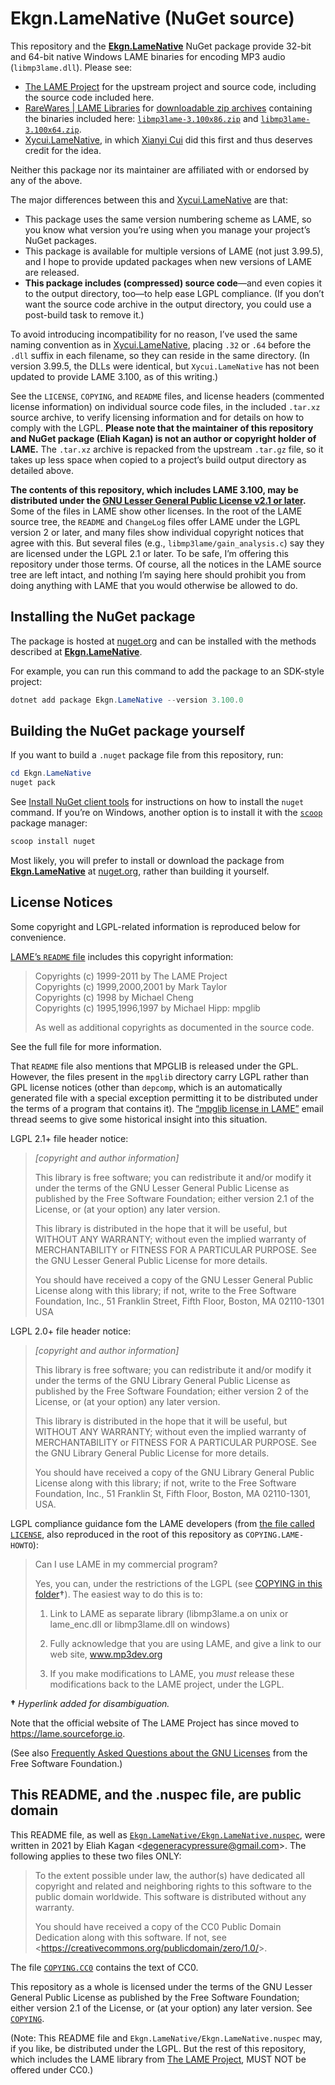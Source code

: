 # Ekgn.LameNative (NuGet source)

This repository and the
[**Ekgn.LameNative**](https://www.nuget.org/packages/Ekgn.LameNative/) NuGet
package provide 32-bit and 64-bit native Windows LAME binaries for encoding MP3
audio (`libmp3lame.dll`). Please see:

- [The LAME Project](https://lame.sourceforge.io) for the upstream project and
  source code, including the source code included here.
- [RareWares | LAME
  Libraries](https://www.rarewares.org/mp3-lame-libraries.php) for
  [downloadable zip archives](https://www.rarewares.org/files/mp3/) containing
  the binaries included here:
  [`libmp3lame-3.100x86.zip`](https://www.rarewares.org/files/mp3/libmp3lame-3.100x86.zip)
  and
  [`libmp3lame-3.100x64.zip`](https://www.rarewares.org/files/mp3/libmp3lame-3.100x64.zip).
- [Xycui.LameNative](https://www.nuget.org/packages/Xycui.LameNative), in which
  [Xianyi Cui](https://github.com/xycui) did this first and thus deserves
  credit for the idea.

Neither this package nor its maintainer are affiliated with or endorsed by any
of the above.

The major differences between this and
[Xycui.LameNative](https://www.nuget.org/packages/Xycui.LameNative) are that:

- This package uses the same version numbering scheme as LAME, so you know what
  version you&rsquo;re using when you manage your project&rsquo;s NuGet
  packages.
- This package is available for multiple versions of LAME (not just 3.99.5),
  and I hope to provide updated packages when new versions of LAME are
  released.
- **This package includes (compressed) source code**&mdash;and even copies it
  to the output directory, too&mdash;to help ease LGPL compliance. (If you
  don&rsquo;t want the source code archive in the output directory, you could
  use a post-build task to remove it.)

To avoid introducing incompatibility for no reason, I&rsquo;ve used the same
naming convention as in
[Xycui.LameNative](https://www.nuget.org/packages/Xycui.LameNative), placing
`.32` or `.64` before the `.dll` suffix in each filename, so they can reside in
the same directory. (In version 3.99.5, the DLLs were identical, but
`Xycui.LameNative` has not been updated to provide LAME 3.100, as of this
writing.)

See the `LICENSE`, `COPYING`, and `README` files, and license headers
(commented license information) on individual source code files, in the
included `.tar.xz` source archive, to verify licensing information and for
details on how to comply with the LGPL. **Please note that the maintainer of
this repository and NuGet package (Eliah Kagan) is not an author or copyright
holder of LAME.** The `.tar.xz` archive is repacked from the upstream `.tar.gz`
file, so it takes up less space when copied to a project&rsquo;s build output
directory as detailed above.

**The contents of this repository, which includes LAME 3.100, may be
distributed under the [GNU Lesser General Public License v2.1 or
later](https://spdx.org/licenses/LGPL-2.1-or-later.html).** Some of the files
in LAME show other licenses. In the root of the LAME source tree, the `README`
and `ChangeLog` files offer LAME under the LGPL version 2 or later, and many
files show individual copyright notices that agree with this. But several files
(e.g., `libmp3lame/gain_analysis.c`) say they are licensed under the LGPL 2.1
or later. To be safe, I&rsquo;m offering this repository under those terms. Of
course, all the notices in the LAME source tree are left intact, and nothing
I&rsquo;m saying here should prohibit you from doing anything with LAME that
you would otherwise be allowed to do.

## Installing the NuGet package

The package is hosted at [nuget.org](https://www.nuget.org/) and can be
installed with the methods described at
[**Ekgn.LameNative**](https://www.nuget.org/packages/Ekgn.LameNative/).

For example, you can run this command to add the package to an SDK-style
project:

```powershell
dotnet add package Ekgn.LameNative --version 3.100.0
```

## Building the NuGet package yourself

If you want to build a `.nuget` package file from this repository, run:

```powershell
cd Ekgn.LameNative
nuget pack
```

See [Install NuGet client
tools](https://docs.microsoft.com/en-us/nuget/install-nuget-client-tools#nugetexe-cli)
for instructions on how to install the `nuget` command. If you&rsquo;re on
Windows, another option is to install it with the [`scoop`](https://scoop.sh/)
package manager:

```powershell
scoop install nuget
```

Most likely, you will prefer to install or download the package from
[**Ekgn.LameNative**](https://www.nuget.org/packages/Ekgn.LameNative/) at
[nuget.org](https://www.nuget.org/), rather than building it yourself.

## License Notices

Some copyright and LGPL-related information is reproduced below for
convenience.

[LAME&rsquo;s `README` file](lame-3.100/README) includes this copyright
information:

> Copyrights (c) 1999-2011 by The LAME Project\
> Copyrights (c) 1999,2000,2001 by Mark Taylor\
> Copyrights (c) 1998 by Michael Cheng\
> Copyrights (c) 1995,1996,1997 by Michael Hipp: mpglib
>
> As well as additional copyrights as documented in the source code.

See the full file for more information.

That `README` file also mentions that MPGLIB is released under the GPL.
However, the files present in the `mpglib` directory carry LGPL rather than GPL
license notices (other than `depcomp`, which is an automatically generated file
with a special exception permitting it to be distributed under the terms of a
program that contains it). The [&ldquo;mpglib license in
LAME&rdquo;](https://sourceforge.net/p/lame/mailman/lame-dev/thread/20080724085050.30463yz0cyn01740%40webmail.leidinger.net/#msg19929916)
email thread seems to give some historical insight into this situation.

LGPL 2.1+ file header notice:

> *[copyright and author information]*
>
> This library is free software; you can redistribute it and/or modify it under
the terms of the GNU Lesser General Public License as published by the Free
Software Foundation; either version 2.1 of the License, or (at your option) any
later version.
>
> This library is distributed in the hope that it will be useful, but WITHOUT
ANY WARRANTY; without even the implied warranty of MERCHANTABILITY or FITNESS
FOR A PARTICULAR PURPOSE. See the GNU Lesser General Public License for more
details.
>
> You should have received a copy of the GNU Lesser General Public License
along with this library; if not, write to the Free Software Foundation, Inc.,
51 Franklin Street, Fifth Floor, Boston, MA 02110-1301 USA

LGPL 2.0+ file header notice:

> *[copyright and author information]*
>
> This library is free software; you can redistribute it and/or modify it under
the terms of the GNU Library General Public License as published by the Free
Software Foundation; either version 2 of the License, or (at your option) any
later version.
>
> This library is distributed in the hope that it will be useful, but WITHOUT
ANY WARRANTY; without even the implied warranty of MERCHANTABILITY or FITNESS
FOR A PARTICULAR PURPOSE.  See the GNU Library General Public License for more
details.
>
> You should have received a copy of the GNU Library General Public License
along with this library; if not, write to the Free Software Foundation, Inc.,
51 Franklin St, Fifth Floor, Boston, MA  02110-1301, USA.

LGPL compliance guidance fom the LAME developers (from [the file called
`LICENSE`](lame-3.100/LICENSE), also reproduced in the root of this repository
as `COPYING.LAME-HOWTO`):

> Can I use LAME in my commercial program?
>
> Yes, you can, under the restrictions of the LGPL (see [COPYING in this
folder](lame-3.100/COPYING)**&dagger;**). The easiest way to do this is to:
>
> 1. Link to LAME as separate library (libmp3lame.a on unix or lame_enc.dll or
     libmp3lame.dll on windows)
>
> 2. Fully acknowledge that you are using LAME, and give a link to our web
     site, www.mp3dev.org
>
> 3. If you make modifications to LAME, you *must* release these modifications
     back to the LAME project, under the LGPL.

**&dagger;** *Hyperlink added for disambiguation.*

Note that the official website of The LAME Project has since moved to
https://lame.sourceforge.io.

(See also [Frequently Asked Questions about the GNU
Licenses](https://www.gnu.org/licenses/gpl-faq.en.html) from the Free Software
Foundation.)

## This README, and the .nuspec file, are public domain

This README file, as well as
[`Ekgn.LameNative/Ekgn.LameNative.nuspec`](Ekgn.LameNative/Ekgn.LameNative.nuspec),
were written in 2021 by Eliah Kagan &lt;degeneracypressure@gmail.com&gt;. The
following applies to these two files ONLY:

> To the extent possible under law, the author(s) have dedicated all copyright
and related and neighboring rights to this software to the public domain
worldwide. This software is distributed without any warranty.
>
> You should have received a copy of the CC0 Public Domain Dedication along
with this software. If not, see
&lt;https://creativecommons.org/publicdomain/zero/1.0/&gt;.

The file [`COPYING.CC0`](COPYING.CC0) contains the text of CC0.

This repository as a whole is licensed under the terms of the GNU Lesser
General Public License as published by the Free Software Foundation; either
version 2.1 of the License, or (at your option) any later version. See
[`COPYING`](COPYING).

(Note: This README file and `Ekgn.LameNative/Ekgn.LameNative.nuspec` may, if
you like, be distributed under the LGPL. But the rest of this repository, which
includes the LAME library from [The LAME
Project](https://lame.sourceforge.io/), MUST NOT be offered under CC0.)
